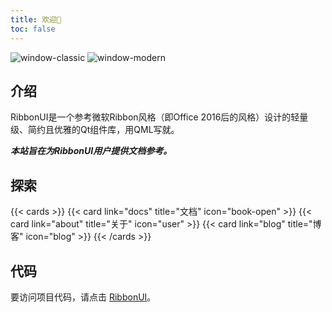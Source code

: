 ```yaml
---
title: 欢迎👏
toc: false
---
```


![window-classic](/imgs/ribbonui_window_classic.png "经典风格")
![window-modern](/imgs/ribbonui_window_modern.png "现代风格")

## 介绍
RibbonUI是一个参考微软Ribbon风格（即Office 2016后的风格）设计的轻量级、简约且优雅的Qt组件库，用QML写就。

***本站旨在为RibbonUI用户提供文档参考。***

## 探索

{{< cards >}}
  {{< card link="docs" title="文档" icon="book-open" >}}
  {{< card link="about" title="关于" icon="user" >}}
  {{< card link="blog" title="博客" icon="blog" >}}
{{< /cards >}}

## 代码

要访问项目代码，请点击 [RibbonUI](https://github.com/mentalfl0w/RibbonDocs)。
